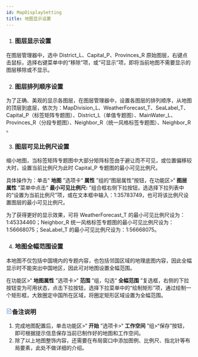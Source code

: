 ```yaml
---
id: MapDisplaySetting
title: 地图显示设置
---
```

1. ### 图层显示设置

在图层管理器中，选中 District_L、Capital_P、Provinces_R 原始图层，右键点击鼠标，选择右键菜单中的“移除”项，或“可显示”项，即将当前地图不需要显示的图层移除或不显示。

2. ### 图层排列顺序设置

为了正确、美观的显示各图层，在图层管理器中，设置各图层的排列顺序，从地图的顶层到底层，依次为：MapDivision_L、WeatherForecast_T、SeaLabel_T、Capital_P（标签矩阵专题图）、District_L（单值专题图）、MainWater_L、Provinces_R（分段专题图）、Neighbor_R（统一风格标签专题图）、Neighbor_R
。

3. ### 图层可见比例尺设置

缩小地图，当标签矩阵专题图中大部分矩阵标签由于避让而不可见，或位置偏移较大时，设置当前比例尺为此时 Capital_P 专题图的最小可见比例尺。

具体操作为：单击“ **地图** ”选项卡“ **属性** ”组的“图层属性”按钮，在功能区>“ **图层属性** ”菜单中点击“ **最小可见比例尺:**
”组合框右侧下拉按钮，选选择下拉列表中的“设置为当前比例尺”项，或在文本框中输入：1:35783749，也可将该比例尺设置图层的最小可见比例尺。

为了获得更好的显示效果，可将 WeatherForecast_T 的最小可见比例尺设为：1:45334460；Neighbor_R
统一风格标签专题图的最小可见比例尺设为：1:56668075；SeaLabel_T 的最小可见比例尺设为：1:56668075。

4. ### 地图全幅范围设置

本地图不仅包括中国境内的专题内容，也包括邻国区域的地理底图内容，因此全幅显示时不能突出中国地区，因此可对地图设置全幅范围。

在功能区>“ **地图属性** ”选项卡>“ **范围** ”组，勾选“ **全幅范围**
”复选框，右侧的下拉按钮变为可用状态，点击下拉按钮，选择下拉菜单中的“绘制矩形”项，通过绘制一个矩形框，大致圈定中国所在区域，将圈定矩形区域设置为全幅范围。

### ![](../../img/read.gif)备注说明

1. 完成地图配置后，单击功能区>“ **开始** ”选项卡>“ **工作空间** ”组>“保存”按钮，即可根据提示信息保存当前已制作好的地图和工作空间。
2. 除了以上地图整饰内容，还需要在布局窗口中添加图例、比例尺、指北针等布局要素，此处不做详细的介绍。
